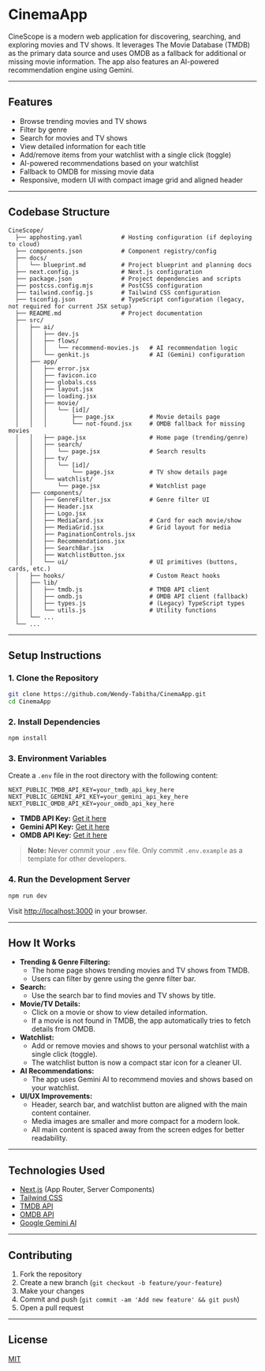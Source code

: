 # CinemaApp

CineScope is a modern web application for discovering, searching, and exploring movies and TV shows. It leverages The Movie Database (TMDB) as the primary data source and uses OMDB as a fallback for additional or missing movie information. The app also features an AI-powered recommendation engine using Gemini.

---

## Features

- Browse trending movies and TV shows
- Filter by genre
- Search for movies and TV shows
- View detailed information for each title
- Add/remove items from your watchlist with a single click (toggle)
- AI-powered recommendations based on your watchlist
- Fallback to OMDB for missing movie data
- Responsive, modern UI with compact image grid and aligned header

---

## Codebase Structure

```
CineScope/
  ├── apphosting.yaml           # Hosting configuration (if deploying to cloud)
  ├── components.json           # Component registry/config
  ├── docs/
  │   └── blueprint.md          # Project blueprint and planning docs
  ├── next.config.js            # Next.js configuration
  ├── package.json              # Project dependencies and scripts
  ├── postcss.config.mjs        # PostCSS configuration
  ├── tailwind.config.js        # Tailwind CSS configuration
  ├── tsconfig.json             # TypeScript configuration (legacy, not required for current JSX setup)
  ├── README.md                 # Project documentation
  ├── src/
  │   ├── ai/
  │   │   ├── dev.js
  │   │   ├── flows/
  │   │   │   └── recommend-movies.js   # AI recommendation logic
  │   │   └── genkit.js                 # AI (Gemini) configuration
  │   ├── app/
  │   │   ├── error.jsx
  │   │   ├── favicon.ico
  │   │   ├── globals.css
  │   │   ├── layout.jsx
  │   │   ├── loading.jsx
  │   │   ├── movie/
  │   │   │   └── [id]/
  │   │   │       ├── page.jsx          # Movie details page
  │   │   │       └── not-found.jsx     # OMDB fallback for missing movies
  │   │   ├── page.jsx                  # Home page (trending/genre)
  │   │   ├── search/
  │   │   │   └── page.jsx              # Search results
  │   │   ├── tv/
  │   │   │   └── [id]/
  │   │   │       └── page.jsx          # TV show details page
  │   │   └── watchlist/
  │   │       └── page.jsx              # Watchlist page
  │   ├── components/
  │   │   ├── GenreFilter.jsx           # Genre filter UI
  │   │   ├── Header.jsx
  │   │   ├── Logo.jsx
  │   │   ├── MediaCard.jsx             # Card for each movie/show
  │   │   ├── MediaGrid.jsx             # Grid layout for media
  │   │   ├── PaginationControls.jsx
  │   │   ├── Recommendations.jsx
  │   │   ├── SearchBar.jsx
  │   │   ├── WatchlistButton.jsx
  │   │   └── ui/                       # UI primitives (buttons, cards, etc.)
  │   ├── hooks/                        # Custom React hooks
  │   ├── lib/
  │   │   ├── tmdb.js                   # TMDB API client
  │   │   ├── omdb.js                   # OMDB API client (fallback)
  │   │   ├── types.js                  # (Legacy) TypeScript types
  │   │   └── utils.js                  # Utility functions
  │   └── ...
  └── ...
```

---

## Setup Instructions

### 1. Clone the Repository

```bash
git clone https://github.com/Wendy-Tabitha/CinemaApp.git
cd CinemaApp
```

### 2. Install Dependencies

```bash
npm install
```

### 3. Environment Variables

Create a `.env` file in the root directory with the following content:

```
NEXT_PUBLIC_TMDB_API_KEY=your_tmdb_api_key_here
NEXT_PUBLIC_GEMINI_API_KEY=your_gemini_api_key_here
NEXT_PUBLIC_OMDB_API_KEY=your_omdb_api_key_here
```

- **TMDB API Key:** [Get it here](https://www.themoviedb.org/settings/api)
- **Gemini API Key:** [Get it here](https://makersuite.google.com/app/apikey)
- **OMDB API Key:** [Get it here](https://www.omdbapi.com/apikey.aspx)

> **Note:** Never commit your `.env` file. Only commit `.env.example` as a template for other developers.

### 4. Run the Development Server

```bash
npm run dev
```

Visit [http://localhost:3000](http://localhost:3000) in your browser.

---

## How It Works

- **Trending & Genre Filtering:**
  - The home page shows trending movies and TV shows from TMDB.
  - Users can filter by genre using the genre filter bar.
- **Search:**
  - Use the search bar to find movies and TV shows by title.
- **Movie/TV Details:**
  - Click on a movie or show to view detailed information.
  - If a movie is not found in TMDB, the app automatically tries to fetch details from OMDB.
- **Watchlist:**
  - Add or remove movies and shows to your personal watchlist with a single click (toggle).
  - The watchlist button is now a compact star icon for a cleaner UI.
- **AI Recommendations:**
  - The app uses Gemini AI to recommend movies and shows based on your watchlist.
- **UI/UX Improvements:**
  - Header, search bar, and watchlist button are aligned with the main content container.
  - Media images are smaller and more compact for a modern look.
  - All main content is spaced away from the screen edges for better readability.

---

## Technologies Used

- [Next.js](https://nextjs.org/) (App Router, Server Components)
- [Tailwind CSS](https://tailwindcss.com/)
- [TMDB API](https://www.themoviedb.org/documentation/api)
- [OMDB API](https://www.omdbapi.com/)
- [Google Gemini AI](https://ai.google.dev/gemini-api/docs)

---

## Contributing

1. Fork the repository
2. Create a new branch (`git checkout -b feature/your-feature`)
3. Make your changes
4. Commit and push (`git commit -am 'Add new feature' && git push`)
5. Open a pull request

---

## License

[MIT](LICENSE)

